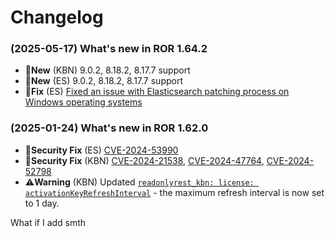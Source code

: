 # Changelog

### (2025-05-17) What's new in **ROR 1.64.2**
* **🚀New** (KBN) 9.0.2, 8.18.2, 8.17.7 support
* **🚀New** (ES) 9.0.2, 8.18.2, 8.17.7 support
* **🐞Fix** (ES) [Fixed an issue with Elasticsearch patching process on Windows operating systems](https://forum.readonlyrest.com/t/ror-1-64-0-for-es9-0-1-windows-setup/2778)


### (2025-01-24) What's new in **ROR 1.62.0**
* **🚨Security Fix** (ES) [CVE-2024-53990](https://nvd.nist.gov/vuln/detail/CVE-2024-53990)
* **🚨Security Fix** (KBN) [CVE-2024-21538](https://www.cve.org/CVERecord?id=CVE-2024-21538), [CVE-2024-47764](https://www.cve.org/CVERecord?id=CVE-2024-47764), [CVE-2024-52798](https://www.cve.org/CVERecord?id=CVE-2024-52798)
* **⚠️Warning** (KBN) Updated [`readonlyrest_kbn: license: activationKeyRefreshInterval`](https://forum.readonlyrest.com/t/restricting-access-to-some-spaces/2633/4) - the maximum refresh interval is now set to 1 day.

What if I add smth
